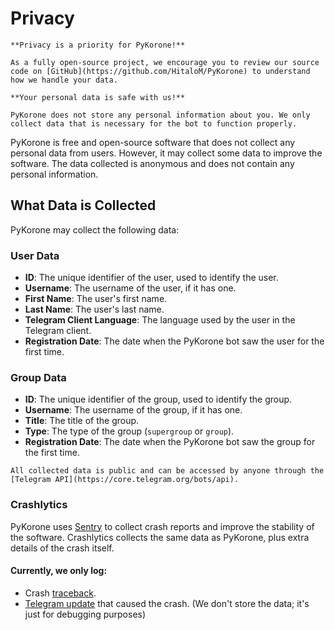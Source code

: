 # Privacy

```{note}
**Privacy is a priority for PyKorone!**

As a fully open-source project, we encourage you to review our source code on [GitHub](https://github.com/HitaloM/PyKorone) to understand how we handle your data.
```

```{important}
**Your personal data is safe with us!**

PyKorone does not store any personal information about you. We only collect data that is necessary for the bot to function properly.
```

PyKorone is free and open-source software that does not collect any personal data from users. However, it may collect some data to improve the software. The data collected is anonymous and does not contain any personal information.

## What Data is Collected

PyKorone may collect the following data:

### User Data

- **ID**: The unique identifier of the user, used to identify the user.
- **Username**: The username of the user, if it has one.
- **First Name**: The user's first name.
- **Last Name**: The user's last name.
- **Telegram Client Language**: The language used by the user in the Telegram client.
- **Registration Date**: The date when the PyKorone bot saw the user for the first time.

### Group Data

- **ID**: The unique identifier of the group, used to identify the group.
- **Username**: The username of the group, if it has one.
- **Title**: The title of the group.
- **Type**: The type of the group (`supergroup` or `group`).
- **Registration Date**: The date when the PyKorone bot saw the group for the first time.

```{note}
All collected data is public and can be accessed by anyone through the [Telegram API](https://core.telegram.org/bots/api).
```

### Crashlytics

PyKorone uses [Sentry](https://sentry.io/) to collect crash reports and improve the stability of the software. Crashlytics collects the same data as PyKorone, plus extra details of the crash itself.

#### Currently, we only log:

- Crash [traceback](https://en.wikipedia.org/wiki/Stack_trace).
- [Telegram update](https://core.telegram.org/api/updates) that caused the crash. (We don't store the data; it's just for debugging purposes)
